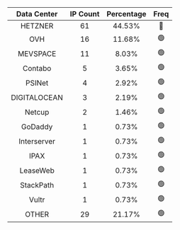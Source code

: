 | Data Center | IP Count | Percentage | Freq |
|:------------:|:--------:|:-----------:|:-----:|
| HETZNER | 61 | 44.53% | 🔴 |
| OVH | 16 | 11.68% | 🟢 |
| MEVSPACE | 11 | 8.03% | 🟢 |
| Contabo | 5 | 3.65% | 🟢 |
| PSINet | 4 | 2.92% | 🟢 |
| DIGITALOCEAN | 3 | 2.19% | 🟢 |
| Netcup | 2 | 1.46% | 🟢 |
| GoDaddy | 1 | 0.73% | 🟢 |
| Interserver | 1 | 0.73% | 🟢 |
| IPAX | 1 | 0.73% | 🟢 |
| LeaseWeb | 1 | 0.73% | 🟢 |
| StackPath | 1 | 0.73% | 🟢 |
| Vultr | 1 | 0.73% | 🟢 |
| OTHER | 29 | 21.17% | 🟢 |